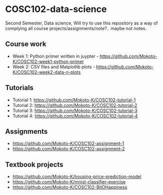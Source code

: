 # COSC102-data-science
Second Semester, Data science, Will try to use this repository as a way of complying all course projects/assignments/note?.. maybe not notes.

## Course work
- Week 1: Python primer written in juypter - https://github.com/Mokoto-K/COSC102-week1-python-primer
- Week 2: CSV files and Matplotlib plots - https://github.com/Mokoto-K/COSC102-week2-data-n-plots

## Tutorials
- Tutorial 1: https://github.com/Mokoto-K/COSC102-tutorial-1
- Tutorial 2: https://github.com/Mokoto-K/COSC102-tutorial-2
- Tutorial 3: https://github.com/Mokoto-K/COSC102-tutorial-3
- Tutorial 4: https://github.com/Mokoto-K/COSC102-tutorial-4

## Assignments
- https://github.com/Mokoto-K/COSC102-assignment-1
- https://github.com/Mokoto-K/COSC102-assignment-2

## Textbook projects
- https://github.com/Mokoto-K/housing-price-prediction-model
- https://github.com/Mokoto-K/mnist-classifier-exercise
- https://github.com/Mokoto-K/COSC102-BitOHappiness
